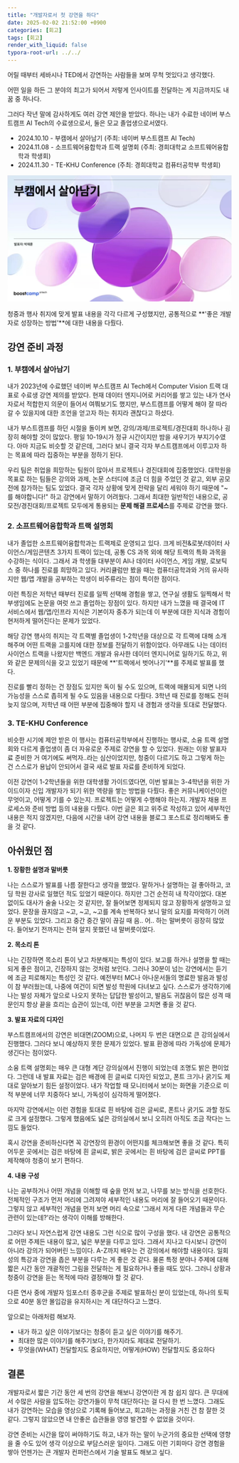 ```yaml
---
title: "개발자로서 첫 강연을 하다"
date: 2025-02-02 21:52:00 +0900
categories: [회고]
tags: [회고]
render_with_liquid: false
typora-root-url: ../../
---
```


어릴 때부터 세바시나 TED에서 강연하는 사람들을 보며 무척 멋있다고 생각했다.

어떤 일을 하든 그 분야의 최고가 되어서 저렇게 인사이트를 전달하는 게 지금까지도 내 꿈 중 하나다.

그러다 작년 말에 감사하게도 여러 강연 제안을 받았다. 하나는 내가 수료한 네이버 부스트캠프 AI Tech의 수료생으로서, 둘은 모교 졸업생으로서였다.

-   2024.10.10 - 부캠에서 살아남기 (주최: 네이버 부스트캠프 AI Tech)
-   2024.11.08 - 소프트웨어융합학과 트랙 설명회 (주최: 경희대학교 소프트웨어융합학과 학생회)
-   2024.11.30 - TE-KHU Conference (주최: 경희대학교 컴퓨터공학부 학생회)

![image-20250910022343685](/assets/img/posts/2024-02-24-first-speech-review/image-20250910022343685.png)

청중과 행사 취지에 맞게 발표 내용을 각각 다르게 구성했지만, 공통적으로 **'좋은 개발자로 성장하는 방법'**에 대한 내용을 다뤘다.

## 강연 준비 과정

### 1\. 부캠에서 살아남기

내가 2023년에 수료했던 네이버 부스트캠프 AI Tech에서 Computer Vision 트랙 대표로 수료생 강연 제의를 받았다. 현재 데이터 엔지니어로 커리어를 쌓고 있는 내가 연사자로서 적합한지 의문이 들어서 여쭤보기도 했지만, 부스트캠프를 어떻게 해야 잘 따라갈 수 있을지에 대한 조언을 얻고자 하는 취지라 괜찮다고 하셨다.

내가 부스트캠프를 하던 시절을 돌이켜 보면, 강의/과제/프로젝트/경진대회 하나하나 굉장히 해야할 것이 많았다. 평일 10-19시가 정규 시간이지만 밤을 새우기가 부지기수였다. 아마 지금도 비슷할 것 같은데, 그러다 보니 결국 각자 부스트캠프에서 이루고자 하는 목표에 따라 집중하는 부분을 정하기 된다.

우리 팀은 취업을 희망하는 팀원이 많아서 프로젝트나 경진대회에 집중했었다. 대학원을 목표로 하는 팀들은 강의와 과제, 논문 스터디에 조금 더 힘을 주었던 것 같고, 외부 공모전에 참가하는 팀도 있었다. 결국 각자 상황에 맞게 전략을 달리 세워야 하기 때문에 "~를 해야합니다!" 하고 강연에서 말하기 어려웠다. 그래서 최대한 일반적인 내용으로, 공모전/경진대회/프로젝트 모두에게 통용되는 **문제 해결 프로세스**를 주제로 강연을 했다. 

### 2\. 소프트웨어융합학과 트랙 설명회

내가 졸업한 소프트웨어융합학과는 트랙제로 운영되고 있다. 크게 비전&로봇/데이터 사이언스/게임콘텐츠 3가지 트랙이 있는데, 공통 CS 과목 외에 해당 트랙의 특화 과목을 수강하는 식이다. 그래서 과 학생들 대부분이 AI나 데이터 사이언스, 게임 개발, 로보틱스 중 하나를 진로를 희망하고 있다. 커리큘럼만 봤을 때는 컴퓨터공학과와 거의 유사하지만 웹/앱 개발을 공부하는 학생이 비주류라는 점이 특이한 점이다.

이런 특징은 저학년 때부터 진로를 일찍 선택해 경험을 쌓고, 연구실 생활도 일찍해서 학부생임에도 논문을 여럿 쓰고 졸업하는 장점이 있다. 하지만 내가 느꼈을 때 결국에 IT 서비스에서 웹/앱/인프라 지식은 기본이자 중추가 되는데 이 부분에 대한 지식과 경험이 현저하게 떨어진다는 문제가 있었다.

해당 강연 행사의 취지는 각 트랙별 졸업생이 1-2학년을 대상으로 각 트랙에 대해 소개해주며 어떤 트랙을 고를지에 대한 정보를 전달하기 위함이었다. 아무래도 나는 데이터 사이언스 트랙을 나왔지만 백엔드 개발과 유사한 데이터 엔지니어로 일하기도 하고, 위와 같은 문제의식을 갖고 있었기 때문에 **'트랙에서 벗어나기'**를 주제로 발표를 했다.

진로를 빨리 정하는 건 장점도 있지만 독이 될 수도 있으며, 트랙에 매몰되게 되면 나의 가능성을 스스로 좁히게 될 수도 있음을 내용으로 다뤘다. 3학년 때 진로를 정해도 전혀 늦지 않으며, 저학년 때 어떤 부분에 집중해야 할지 내 경험과 생각을 토대로 전달했다.

### 3\. TE-KHU Conference

비슷한 시기에 제안 받은 이 행사는 컴퓨터공학부에서 진행하는 행사로, 소융 트랙 설명회와 다르게 졸업생이 좀 더 자유로운 주제로 강연을 할 수 있었다. 원래는 이왕 발표자료 준비한 거 여기에도 써먹자..라는 심산이었지만, 청중이 다르기도 하고 그렇게 하는 건 스스로가 용납이 안되어서 결국 새로 발표 자료를 준비하게 되었다.

이전 강연이 1-2학년들을 위한 대학생활 가이드였다면, 이번 발표는 3-4학년을 위한 가이드이자 신입 개발자가 되기 위한 역량을 쌓는 방법을 다뤘다. 좋은 커뮤니케이션이란 무엇이고, 어떻게 기를 수 있는지. 프로젝트는 어떻게 수행해야 하는지. 개발자 채용 프로세스와 준비 방법 등의 내용을 다뤘다. 이번 글은 회고 위주로 작성하고 있어 세부적인 내용은 적지 않겠지만, 다음에 시간을 내어 강연 내용을 블로그 포스트로 정리해봐도 좋을 것 같다.

## 아쉬웠던 점

**1\. 장황한 설명과 말버릇**

나는 스스로가 발표를 나름 잘한다고 생각을 했었다. 말하거나 설명하는 걸 좋아하고, 코딩 학원 강사로 일했던 적도 있었기 때문이다. 하지만 그건 순전히 내 착각이었다. 대본 없이도 대사가 술술 나오는 것 같지만, 잘 들어보면 정제되지 않고 장황하게 설명하고 있었다. 문장을 끊지않고 ~고, ~고, ~고를 계속 반복하다 보니 말의 요지를 파악하기 어려운 부분도 있었다. 그리고 중간 중간 말이 끊길 때 음.. 어.. 하는 말버릇이 굉장히 많았다. 들어보기 전까지는 전혀 알지 못했던 내 말버릇이었다. 

**2\. 목소리 톤**

나는 긴장하면 목소리 톤이 낮고 차분해지는 특성이 있다. 보고를 하거나 설명을 할 때는 되게 좋은 점이고, 긴장하지 않는 것처럼 보인다. 그러나 30분이 넘는 강연에서는 듣기에 조금 피로해지는 특성인 것 같다. 예전부터 MC나 아나운서들의 명료한 발음과 발성이 참 부러웠는데, 나중에 여건이 되면 발성 학원에 다녀보고 싶다. 스스로가 생각하기에 나는 발성 자체가 앞으로 나오지 못하는 답답한 발성이고, 발음도 귀찮음이 많은 성격 때문인지 항상 끝을 흐리는 습관이 있는데, 이런 부분을 고치면 좋을 것 같다.

**3\. 발표 자료의 디자인**

부스트캠프에서의 강연은 비대면(ZOOM)으로, 나머지 두 번은 대면으로 큰 강의실에서 진행했다. 그러다 보니 예상하지 못한 문제가 있었다. 발표 환경에 따라 가독성에 문제가 생긴다는 점이었다.

소융 트랙 설명회는 매우 큰 대형 계단 강의실에서 진행이 되었는데 조명도 밝은 편이었다. 그런데 내 발표 자료는 검은 배경에 흰 글씨로 디자인 되었고, 폰트 크기나 굵기도 제대로 알아보기 힘든 설정이었다. 내가 작업할 때 모니터에서 보이는 화면을 기준으로 미적 부분에 너무 치중하다 보니, 가독성이 심각하게 떨어졌다.

마지막 강연에서는 이런 경험을 토대로 흰 바탕에 검은 글씨로, 폰트나 굵기도 과할 정도로 크게 설정했다. 그렇게 했음에도 넓은 강의실에서 보니 오히려 아직도 조금 작다는 느낌도 들었다.

혹시 강연을 준비하신다면 꼭 강연장의 환경이 어떤지를 체크해보면 좋을 것 같다. 특히 어두운 곳에서는 검은 바탕에 흰 글씨로, 밝은 곳에서는 흰 바탕에 검은 글씨로 PPT를 제작해야 청중이 보기 편하다.

**4\. 내용 구성**

나는 공부하거나 어떤 개념을 이해할 때 숲을 먼저 보고, 나무를 보는 방식을 선호한다. 전체적인 구조가 먼저 머리에 그려져야 세부적인 내용도 머리에 잘 들어오기 때문이다. 그렇지 않고 세부적인 개념을 먼저 보면 머리 속으로 '그래서 저게 다른 개념들과 무슨 관련이 있는데?'라는 생각이 이해를 방해한다.

그러다 보니 자연스럽게 강연 내용도 그런 식으로 많이 구성을 했다. 내 강연은 공통적으로 어떤 주제든 내용이 많고, 넓은 부분을 다루고 있다. 그래서 지나고 다시보니 강연이 아니라 강의가 되어버린 느낌이다. A-Z까지 배우는 건 강의에서 해야할 내용이다. 일회성의 특강과 강연을 좁은 부분을 다루는 게 좋은 것 같다. 물론 특정 분야나 주제에 대해 짧은 시간 동안 개괄적인 그림을 전달하는 게 필요하거나 좋을 때도 있다. 그러니 상황과 청중이 강연을 듣는 목적에 따라 결정해야 할 것 같다.

다른 연사 중에 개발자 임포스터 증후군을 주제로 발표하신 분이 있었는데, 하나의 토픽으로 40분 동안 몰입감을 유지하시는 게 대단하다고 느꼈다.

앞으로는 아래처럼 해보자.

-   내가 하고 싶은 이야기보다는 청중이 듣고 싶은 이야기를 해주기.
-   최대한 많은 이야기를 해주기보다, 한가지라도 제대로 전달하기.
-   무엇을(WHAT) 전달할지도 중요하지만, 어떻게(HOW) 전달할지도 중요하다 

## 결론

개발자로서 짧은 기간 동안 세 번의 강연을 해보니 강연이란 게 참 쉽지 않다. 큰 무대에서 수많은 사람을 압도하는 강연가들이 무척 대단하다는 걸 다시 한 번 느꼈다. 그래도 내가 강연하는 모습을 영상으로 기록해 들어보고, 회고하는 과정을 거친 건 참 잘한 것 같다. 그렇지 않았으면 내 안좋은 습관들을 영영 발견할 수 없었을 것이다.

강연 준비는 시간을 많이 써야하기도 하고, 내가 하는 말이 누군가의 중요한 선택에 영향을 줄 수도 있어 생각 이상으로 부담스러운 일이다. 그래도 이런 기회마다 강연 경험을 쌓아 언젠가는 큰 개발자 컨퍼런스에서 기술 발표도 해보고 싶다.

